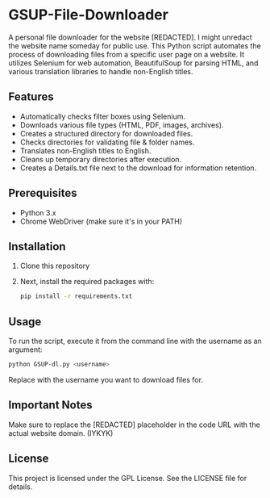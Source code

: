 # GSUP-File-Downloader
A personal file downloader for the website [REDACTED]. I might unredact the website name someday for public use. This Python script automates the process of downloading files from a specific user page on a website. It utilizes Selenium for web automation, BeautifulSoup for parsing HTML, and various translation libraries to handle non-English titles.

## Features

- Automatically checks filter boxes using Selenium.
- Downloads various file types (HTML, PDF, images, archives).
- Creates a structured directory for downloaded files.
- Checks directories for validating file & folder names.
- Translates non-English titles to English.
- Cleans up temporary directories after execution.
- Creates a Details.txt file next to the download for information retention.

## Prerequisites

- Python 3.x
- Chrome WebDriver (make sure it's in your PATH)

## Installation

1. Clone this repository

2. Next, install the required packages with:
   ```bash
   pip install -r requirements.txt

## Usage

To run the script, execute it from the command line with the username as an argument:
   ```bash
   python GSUP-dl.py <username>
   ```
Replace <username> with the username you want to download files for.

## Important Notes

Make sure to replace the [REDACTED] placeholder in the code URL with the actual website domain. (IYKYK)

## License

This project is licensed under the GPL License. See the LICENSE file for details.
